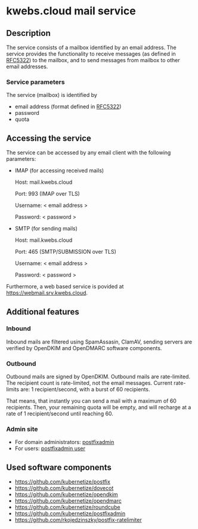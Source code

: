 # kwebs.cloud mail service

## Description

The service consists of a mailbox identified by an email address. The service provides the functionality to receive messages (as defined in [RFC5322](https://datatracker.ietf.org/doc/html/rfc5322)) to the mailbox, and to send messages from mailbox to other email addresses.

### Service parameters

The service (mailbox) is identified by

- email address (format defined in [RFC5322](https://datatracker.ietf.org/doc/html/rfc5322))
- password
- quota

## Accessing the service

The service can be accessed by any email client with the following parameters:

- IMAP (for accessing received mails)

  Host: mail.kwebs.cloud

  Port: 993 (IMAP over TLS)

  Username: < email address >

  Password: < password >

- SMTP (for sending mails)

  Host: mail.kwebs.cloud

  Port: 465 (SMTP/SUBMISSION over TLS)

  Username: < email address >

  Password: < password >

Furthermore, a web based service is povided at https://webmail.srv.kwebs.cloud.

## Additional features

### Inbound

Inbound mails are filtered using SpamAssasin, ClamAV, sending servers are verified by OpenDKIM and OpenDMARC software components.

### Outbound

Outbound mails are signed by OpenDKIM. Outbound mails are rate-limited. The recipient count is rate-limited, not the email messages. Current rate-limits are: 1 recipient/second, with a burst of 60 recipients.

That means, that instantly you can send a mail with a maximum of 60 recipients. Then, your remaining quota will be empty, and will recharge at a rate of 1 recipient/second until reaching 60.

### Admin site

- For domain administrators: [postfixadmin](https://postfixadmin.srv.kwebs.cloud/)
- For users: [postfixadmin user](https://postfixadmin.srv.kwebs.cloud/users/)

## Used software components

- https://github.com/kubernetize/postfix
- https://github.com/kubernetize/dovecot
- https://github.com/kubernetize/opendkim
- https://github.com/kubernetize/opendmarc
- https://github.com/kubernetize/roundcube
- https://github.com/kubernetize/postfixadmin
- https://github.com/rkojedzinszky/postfix-ratelimiter
